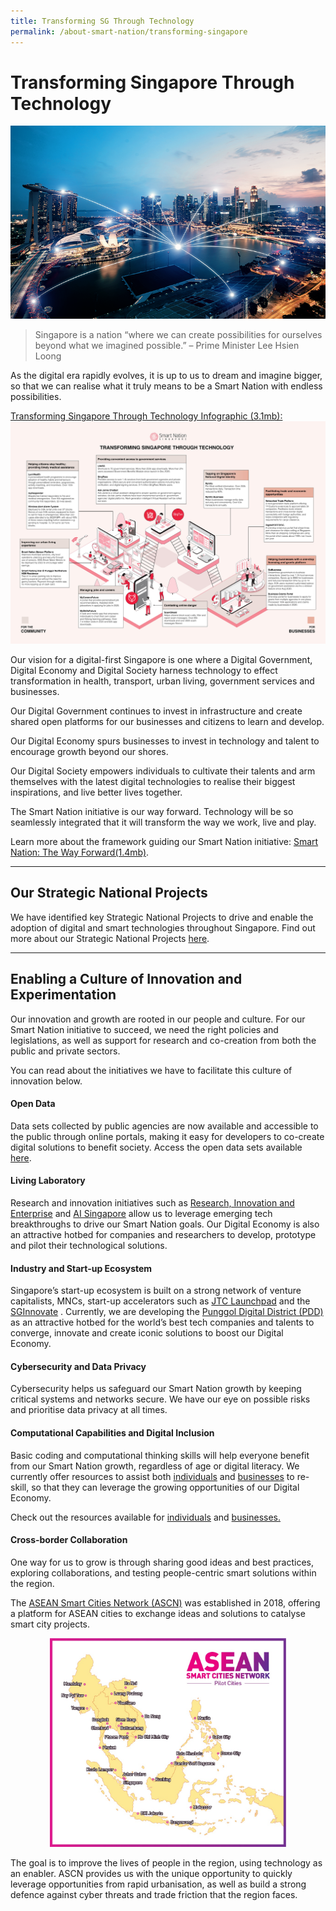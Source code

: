 ```yaml
---
title: Transforming SG Through Technology
permalink: /about-smart-nation/transforming-singapore
---
```

# Transforming Singapore Through Technology

![Alt text for image on Isomer site](/images/abt-smart-nation/Singapore-Tech.jpg)
<br>

> Singapore is a nation “where we can create possibilities for ourselves beyond what we imagined possible.” –  Prime Minister Lee Hsien Loong

As the digital era rapidly evolves, it is up to us to dream and imagine bigger, so that we can realise what it truly means to be a Smart Nation with endless possibilities. 

<div style="width:100%">
 <a href="/files/abt-smart-nation/transforming-sg-through-tech-26feb21.pdf"> Transforming Singapore Through Technology Infographic (3.1mb):<img src="/images/abt-smart-nation/transforming-sg-through-tech-2021-low-res.jpg"></a>
</div>

Our vision for a digital-first Singapore is one where a Digital Government, Digital Economy and Digital Society harness technology to effect transformation in  health, transport, urban living, government services and businesses.

Our Digital Government continues to invest in infrastructure and create shared open platforms for our businesses and citizens to learn and develop. 

Our Digital Economy spurs businesses to invest in technology and talent to encourage growth beyond our shores.

Our Digital Society empowers individuals to cultivate their talents and arm themselves with the latest digital technologies to realise their biggest inspirations, and live better lives together.

The Smart Nation initiative is our way forward. Technology will be so seamlessly integrated that it will transform the way we work, live and play.

Learn more about the framework guiding our Smart Nation initiative: [Smart Nation: The Way Forward(1.4mb)](/files/publications/smart-nation-strategy-nov2018.pdf).

----------

## Our Strategic National Projects

We have identified key Strategic National Projects to drive and enable the adoption of digital and smart technologies throughout Singapore. Find out more about our Strategic National Projects [here](/initiatives/strategic-national-projects).

----------

## Enabling a Culture of Innovation and Experimentation

Our innovation and growth are rooted in our people and culture. For our Smart Nation initiative to succeed, we need the right policies and legislations, as well as support for research and co-creation from both the public and private sectors. 

You can read about the initiatives we have to facilitate this culture of innovation below.

#### Open Data

Data sets collected by public agencies are now available and accessible to the public through online portals, making it easy for developers to co-create digital solutions to benefit society. Access the open data sets available [here](/resources/open-data).

#### Living Laboratory

Research and innovation initiatives such as <a href="https://www.nrf.gov.sg/about-nrf/rie-ecosystem" target="_blank">Research, Innovation and Enterprise</a> and <a href="https://www.aisingapore.org/" target="_blank">AI Singapore</a> allow us to leverage emerging tech breakthroughs to drive our Smart Nation goals. Our Digital Economy is also an attractive hotbed for companies and researchers to develop, prototype and pilot their technological solutions.

#### Industry and Start-up Ecosystem

Singapore’s start-up ecosystem is built on a strong network of venture capitalists, MNCs, start-up accelerators such as <a href="https://www.jtc.gov.sg/industrial-land-and-space/Pages/jtc-launchpad.aspx" target="_blank">JTC Launchpad</a> and the <a href="https://www.sginnovate.com/" target="_blank">SGInnovate</a> . Currently, we are developing the [Punggol Digital District (PDD)](/initiatives/strategic-national-projects/punggol-digital-district) as an attractive hotbed for the world’s best tech companies and talents to converge, innovate and create iconic solutions to boost our Digital Economy.

#### Cybersecurity and Data Privacy

Cybersecurity helps us safeguard our Smart Nation growth by keeping critical systems and networks secure. We have our eye on possible risks and prioritise data privacy at all times.

#### Computational Capabilities and Digital Inclusion

Basic coding and computational thinking skills will help everyone benefit from our Smart Nation growth, regardless of age or digital literacy. We currently offer resources to assist both [individuals](https://smartnationsg-staging.netlify.app/community/supporting-the-community) and [businesses](https://smartnationsg-staging.netlify.app/about-smart-nation/business-resources) to re-skill, so that they can leverage the growing opportunities of our Digital Economy.

Check out the resources available for [individuals](/community/opportunities) and [businesses.](/resources/business)

#### Cross-border Collaboration


One way for us to grow is through sharing good ideas and best practices, exploring collaborations, and testing people-centric smart solutions within the region.

The <a href="https://asean.org/asean/asean-smart-cities-network/" target="_blank">ASEAN Smart Cities Network (ASCN)</a> was established in 2018, offering a platform for ASEAN cities to exchange ideas and solutions to catalyse smart city projects.

<div style="width:100%;display:flex;justify-content:center;"><div style="width:75%;height:75%;"><img src="/images/abt-smart-nation/ASEAN-Smart-Cities-Network.jpg"></div></div>

The goal is to improve the lives of people in the region, using technology as an enabler. ASCN provides us with the unique opportunity to quickly leverage opportunities from rapid urbanisation, as well as build a strong defence against cyber threats and trade friction that the region faces.